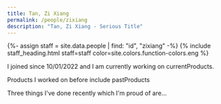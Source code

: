 ```yaml
---
title: Tan, Zi Xiang
permalink: /people/zixiang
description: "Tan, Zi Xiang - Serious Title"
---
```


{%- assign staff = site.data.people | find: "id", "zixiang" -%}
{% include staff_heading.html staff=staff color=site.colors.function-colors.eng %}

<p>I joined since 10/01/2022 and I am currently working on currentProducts.</p>

<p>Products I worked on before include pastProducts</p>

<p>Three things I've done recently which I'm proud of are...</p>

